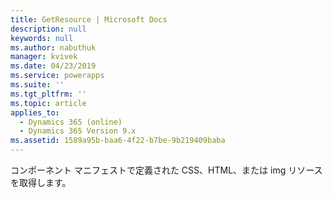 ```yaml
---
title: GetResource | Microsoft Docs
description: null
keywords: null
ms.author: nabuthuk
manager: kvivek
ms.date: 04/23/2019
ms.service: powerapps
ms.suite: ''
ms.tgt_pltfrm: ''
ms.topic: article
applies_to:
  - Dynamics 365 (online)
  - Dynamics 365 Version 9.x
ms.assetid: 1589a95b-baa6-4f22-b7be-9b219409baba
---
```


コンポーネント マニフェストで定義された CSS、HTML、または img リソースを取得します。
